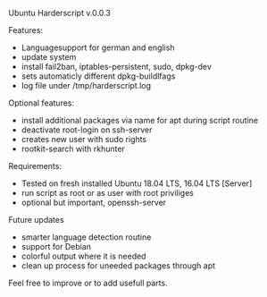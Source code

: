 Ubuntu Harderscript v.0.0.3

Features:
- Languagesupport for german and english
- update system
- install fail2ban, iptables-persistent, sudo, dpkg-dev
- sets automaticly different dpkg-buildlfags
- log file under /tmp/harderscript.log

Optional features:
- install additional packages via name for apt during script routine
- deactivate root-login on ssh-server
- creates new user with sudo rights
- rootkit-search with rkhunter

Requirements:
- Tested on fresh installed Ubuntu 18.04 LTS, 16.04 LTS [Server]
- run script as root or as user with root priviliges
- optional but important, openssh-server

Future updates
- smarter language detection routine
- support for Debian
- colorful output where it is needed
- clean up process for uneeded packages through apt

Feel free to improve or to add usefull parts. 
